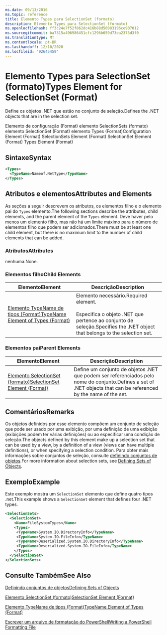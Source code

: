 ```yaml
---
ms.date: 09/13/2016
ms.topic: reference
title: Elemento Types para SelectionSet (formato)
description: Elemento Types para SelectionSet (formato)
ms.openlocfilehash: ff3c24e7f52f862dc416b88d50983196ce907012
ms.sourcegitcommit: ba7315a496986451cfc1296b659d73ea2373d3f0
ms.translationtype: MT
ms.contentlocale: pt-BR
ms.lasthandoff: 12/10/2020
ms.locfileid: "92645459"
---
```

# <a name="types-element-for-selectionset-format"></a><span data-ttu-id="75bde-103">Elemento Types para SelectionSet (formato)</span><span class="sxs-lookup"><span data-stu-id="75bde-103">Types Element for SelectionSet (Format)</span></span>

<span data-ttu-id="75bde-104">Define os objetos .NET que estão no conjunto de seleção.</span><span class="sxs-lookup"><span data-stu-id="75bde-104">Defines the .NET objects that are in the selection set.</span></span>

<span data-ttu-id="75bde-105">Elemento de configuração (Format) elemento SelectionSets (formato) elemento SelectionSet (Format) elemento Types (Format)</span><span class="sxs-lookup"><span data-stu-id="75bde-105">Configuration Element (Format) SelectionSets Element (Format) SelectionSet Element (Format) Types Element (Format)</span></span>

## <a name="syntax"></a><span data-ttu-id="75bde-106">Sintaxe</span><span class="sxs-lookup"><span data-stu-id="75bde-106">Syntax</span></span>

```xml
<Types>
  <TypeName>Nameof.NetType</TypeName>
</Types>

```

## <a name="attributes-and-elements"></a><span data-ttu-id="75bde-107">Atributos e elementos</span><span class="sxs-lookup"><span data-stu-id="75bde-107">Attributes and Elements</span></span>

<span data-ttu-id="75bde-108">As seções a seguir descrevem os atributos, os elementos filho e o elemento pai do `Types` elemento.</span><span class="sxs-lookup"><span data-stu-id="75bde-108">The following sections describe the attributes, child elements, and the parent element of the `Types` element.</span></span> <span data-ttu-id="75bde-109">Deve haver pelo menos um elemento filho, mas não há um limite máximo para o número de elementos filho que podem ser adicionados.</span><span class="sxs-lookup"><span data-stu-id="75bde-109">There must be at least one child element, but there is no maximum limit to the number of child elements that can be added.</span></span>

### <a name="attributes"></a><span data-ttu-id="75bde-110">Atributos</span><span class="sxs-lookup"><span data-stu-id="75bde-110">Attributes</span></span>

<span data-ttu-id="75bde-111">nenhuma.</span><span class="sxs-lookup"><span data-stu-id="75bde-111">None.</span></span>

### <a name="child-elements"></a><span data-ttu-id="75bde-112">Elementos filho</span><span class="sxs-lookup"><span data-stu-id="75bde-112">Child Elements</span></span>

|<span data-ttu-id="75bde-113">Elemento</span><span class="sxs-lookup"><span data-stu-id="75bde-113">Element</span></span>|<span data-ttu-id="75bde-114">Descrição</span><span class="sxs-lookup"><span data-stu-id="75bde-114">Description</span></span>|
|-------------|-----------------|
|[<span data-ttu-id="75bde-115">Elemento TypeName de tipos (Format)</span><span class="sxs-lookup"><span data-stu-id="75bde-115">TypeName Element of Types (Format)</span></span>](./typename-element-for-types-format.md)|<span data-ttu-id="75bde-116">Elemento necessário.</span><span class="sxs-lookup"><span data-stu-id="75bde-116">Required element.</span></span><br /><br /> <span data-ttu-id="75bde-117">Especifica o objeto .NET que pertence ao conjunto de seleção.</span><span class="sxs-lookup"><span data-stu-id="75bde-117">Specifies the .NET object that belongs to the selection set.</span></span>|

### <a name="parent-elements"></a><span data-ttu-id="75bde-118">Elementos pai</span><span class="sxs-lookup"><span data-stu-id="75bde-118">Parent Elements</span></span>

|<span data-ttu-id="75bde-119">Elemento</span><span class="sxs-lookup"><span data-stu-id="75bde-119">Element</span></span>|<span data-ttu-id="75bde-120">Descrição</span><span class="sxs-lookup"><span data-stu-id="75bde-120">Description</span></span>|
|-------------|-----------------|
|[<span data-ttu-id="75bde-121">Elemento SelectionSet (formato)</span><span class="sxs-lookup"><span data-stu-id="75bde-121">SelectionSet Element (Format)</span></span>](./selectionset-element-format.md)|<span data-ttu-id="75bde-122">Define um conjunto de objetos .NET que podem ser referenciados pelo nome do conjunto.</span><span class="sxs-lookup"><span data-stu-id="75bde-122">Defines a set of .NET objects that can be referenced by the name of the set.</span></span>|

## <a name="remarks"></a><span data-ttu-id="75bde-123">Comentários</span><span class="sxs-lookup"><span data-stu-id="75bde-123">Remarks</span></span>

<span data-ttu-id="75bde-124">Os objetos definidos por esse elemento compõem um conjunto de seleção que pode ser usado por uma exibição, por uma definição de uma exibição (exibições podem ter várias definições) ou ao especificar uma condição de seleção.</span><span class="sxs-lookup"><span data-stu-id="75bde-124">The objects defined by this element make up a selection set that can be used by a view, by a definition of a view (views can have multiple definitions), or when specifying a selection condition.</span></span>  <span data-ttu-id="75bde-125">Para obter mais informações sobre conjuntos de seleção, consulte [definindo conjuntos de objetos](./defining-selection-sets.md).</span><span class="sxs-lookup"><span data-stu-id="75bde-125">For more information about selection sets, see [Defining Sets of Objects](./defining-selection-sets.md).</span></span>

## <a name="example"></a><span data-ttu-id="75bde-126">Exemplo</span><span class="sxs-lookup"><span data-stu-id="75bde-126">Example</span></span>

<span data-ttu-id="75bde-127">Este exemplo mostra um `SelectionSet` elemento que define quatro tipos .net.</span><span class="sxs-lookup"><span data-stu-id="75bde-127">This example shows a `SelectionSet` element that defines four .NET types.</span></span>

```xml
<SelectionSets>
  <SelectionSet>
    <Name>FileSystemTypes</Name>
    <Types>
     <TypeName>System.IO.DirectoryInfo</TypeName>
     <TypeName>System.IO.FileInfo</TypeName>
     <TypeName>Deserialized.System.IO.DirectoryInfo</TypeName>
     <TypeName>Deserialized.System.IO.FileInfo</TypeName>
    </Types>
  </SelectionSet>
</SelectionSets>
```

## <a name="see-also"></a><span data-ttu-id="75bde-128">Consulte Também</span><span class="sxs-lookup"><span data-stu-id="75bde-128">See Also</span></span>

[<span data-ttu-id="75bde-129">Definindo conjuntos de objetos</span><span class="sxs-lookup"><span data-stu-id="75bde-129">Defining Sets of Objects</span></span>](./defining-selection-sets.md)

[<span data-ttu-id="75bde-130">Elemento SelectionSet (formato)</span><span class="sxs-lookup"><span data-stu-id="75bde-130">SelectionSet Element (Format)</span></span>](./selectionset-element-format.md)

[<span data-ttu-id="75bde-131">Elemento TypeName de tipos (Format)</span><span class="sxs-lookup"><span data-stu-id="75bde-131">TypeName Element of Types (Format)</span></span>](./typename-element-for-types-format.md)

[<span data-ttu-id="75bde-132">Escrever um arquivo de formatação do PowerShell</span><span class="sxs-lookup"><span data-stu-id="75bde-132">Writing a PowerShell Formatting File</span></span>](./writing-a-powershell-formatting-file.md)
